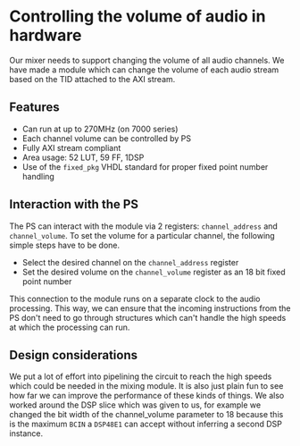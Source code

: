 # Controlling the volume of audio in hardware

Our mixer needs to support changing the volume of all audio channels. We have made a module which can change the volume of each audio stream based on the TID attached to the AXI stream. 

## Features

 * Can run at up to 270MHz (on 7000 series)
 * Each channel volume can be controlled by PS
 * Fully AXI stream compliant 
 * Area usage: 52 LUT, 59 FF, 1DSP
 * Use of the `fixed_pkg` VHDL standard for proper fixed point number handling

## Interaction with the PS

The PS can interact with the module via 2 registers: `channel_address` and `channel_volume`. To set the volume for a particular channel, the following simple steps have to be done.

 * Select the desired channel on the `channel_address` register
 * Set the desired volume on the `channel_volume` register as an 18 bit fixed point number

This connection to the module runs on a separate clock to the audio processing. This way, we can ensure that the incoming instructions from the PS don't need to go through structures which can't handle the high speeds at which the processing can run. 

## Design considerations

We put a lot of effort into pipelining the circuit to reach the high speeds which could be needed in the mixing module. It is also just plain fun to see how far we can improve the performance of these kinds of things. We also worked around the DSP slice which was given to us, for example we changed the bit width of the channel_volume parameter to 18 because this is the maximum `BCIN` a `DSP48E1` can accept without inferring a second DSP instance.